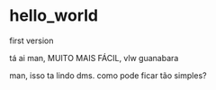 # hello_world
 first version 


 tá ai man, MUITO MAIS FÁCIL, vlw guanabara


man, isso ta lindo dms. como  pode ficar tão simples?
